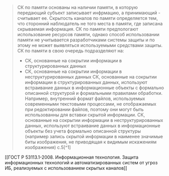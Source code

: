>СК по памяти основаны на наличии памяти, в которую передающий субъект записывает инфрмацию, а принимающий - считывает ее.
>Скрытость каналов по памяти определяется тем, что сторонний наблюдатель не того места в памяти, где записана скрываемая информация.
>СК по памяти предпологают использование ресурсов памяти, однако способ использовании памяти не учитывается разработчиками системы защиты и по этому не  может выявляться используемыми средствами защиты.
>СК по памяти в свою очередь подразделяют на:
>- СК, основанные на сокрытии информации в структурированных данных
>- СК, основанные на сокрытии информации в неструктурированных данных
>СК, основанные на сокрытии информации в структурированных данных, используют встраивание 
 данных в информационные объекты с формально описанной структурой и формальными правилами обработки. Например, внутренний формат файлов, используемых современными текстовыми процессами, не отображаемых при редоктировании файлов, поэтому они могут быть использованны для вставки скрытой информации.
>СК, основанные на сокрытии информации в неструктурированных данных, используют встраивание данных в информационные объекты без учета формально описанной структуры (например запись скрытой информации в наименее значимые биты изображения, не приводящая к видимым искажениям изображения)
>с.5[^1]

[[ГОСТ Р 53113.1-2008. Информационная технология. Защита информационных технологий и автоматизированных систем от угроз ИБ, реализуемых с использованием скрытых каналов]]